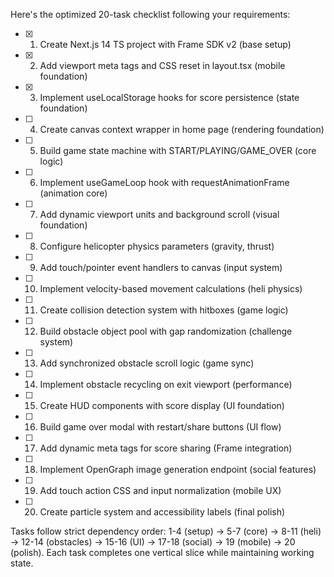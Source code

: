 Here's the optimized 20-task checklist following your requirements:

- [x] 1. Create Next.js 14 TS project with Frame SDK v2 (base setup)
- [x] 2. Add viewport meta tags and CSS reset in layout.tsx (mobile foundation)
- [x] 3. Implement useLocalStorage hooks for score persistence (state foundation)
- [ ] 4. Create canvas context wrapper in home page (rendering foundation)
- [ ] 5. Build game state machine with START/PLAYING/GAME_OVER (core logic)
- [ ] 6. Implement useGameLoop hook with requestAnimationFrame (animation core)
- [ ] 7. Add dynamic viewport units and background scroll (visual foundation)
- [ ] 8. Configure helicopter physics parameters (gravity, thrust)
- [ ] 9. Add touch/pointer event handlers to canvas (input system)
- [ ] 10. Implement velocity-based movement calculations (heli physics)
- [ ] 11. Create collision detection system with hitboxes (game logic)
- [ ] 12. Build obstacle object pool with gap randomization (challenge system)
- [ ] 13. Add synchronized obstacle scroll logic (game sync)
- [ ] 14. Implement obstacle recycling on exit viewport (performance)
- [ ] 15. Create HUD components with score display (UI foundation)
- [ ] 16. Build game over modal with restart/share buttons (UI flow)
- [ ] 17. Add dynamic meta tags for score sharing (Frame integration)
- [ ] 18. Implement OpenGraph image generation endpoint (social features)
- [ ] 19. Add touch action CSS and input normalization (mobile UX)
- [ ] 20. Create particle system and accessibility labels (final polish)

Tasks follow strict dependency order: 
1-4 (setup) → 5-7 (core) → 8-11 (heli) → 12-14 (obstacles) → 15-16 (UI) → 17-18 (social) → 19 (mobile) → 20 (polish). Each task completes one vertical slice while maintaining working state.
